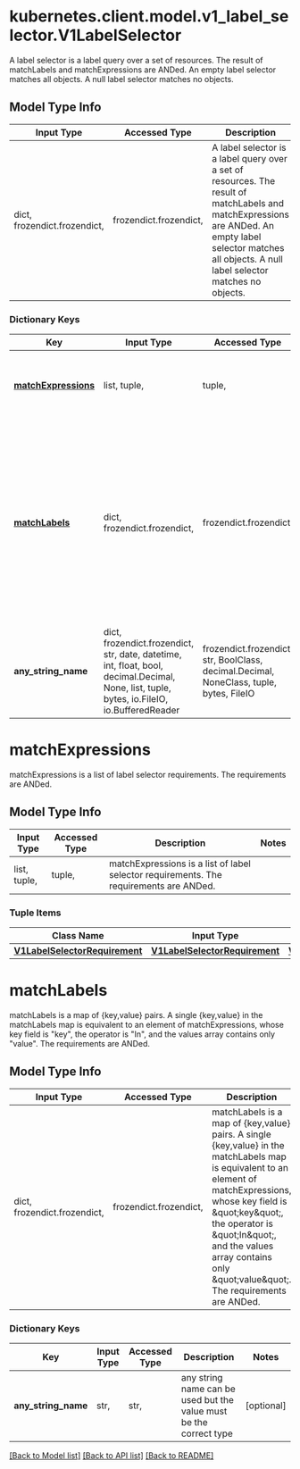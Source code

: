 # kubernetes.client.model.v1_label_selector.V1LabelSelector

A label selector is a label query over a set of resources. The result of matchLabels and matchExpressions are ANDed. An empty label selector matches all objects. A null label selector matches no objects.

## Model Type Info
Input Type | Accessed Type | Description | Notes
------------ | ------------- | ------------- | -------------
dict, frozendict.frozendict,  | frozendict.frozendict,  | A label selector is a label query over a set of resources. The result of matchLabels and matchExpressions are ANDed. An empty label selector matches all objects. A null label selector matches no objects. | 

### Dictionary Keys
Key | Input Type | Accessed Type | Description | Notes
------------ | ------------- | ------------- | ------------- | -------------
**[matchExpressions](#matchExpressions)** | list, tuple,  | tuple,  | matchExpressions is a list of label selector requirements. The requirements are ANDed. | [optional] 
**[matchLabels](#matchLabels)** | dict, frozendict.frozendict,  | frozendict.frozendict,  | matchLabels is a map of {key,value} pairs. A single {key,value} in the matchLabels map is equivalent to an element of matchExpressions, whose key field is \&quot;key\&quot;, the operator is \&quot;In\&quot;, and the values array contains only \&quot;value\&quot;. The requirements are ANDed. | [optional] 
**any_string_name** | dict, frozendict.frozendict, str, date, datetime, int, float, bool, decimal.Decimal, None, list, tuple, bytes, io.FileIO, io.BufferedReader | frozendict.frozendict, str, BoolClass, decimal.Decimal, NoneClass, tuple, bytes, FileIO | any string name can be used but the value must be the correct type | [optional]

# matchExpressions

matchExpressions is a list of label selector requirements. The requirements are ANDed.

## Model Type Info
Input Type | Accessed Type | Description | Notes
------------ | ------------- | ------------- | -------------
list, tuple,  | tuple,  | matchExpressions is a list of label selector requirements. The requirements are ANDed. | 

### Tuple Items
Class Name | Input Type | Accessed Type | Description | Notes
------------- | ------------- | ------------- | ------------- | -------------
[**V1LabelSelectorRequirement**](V1LabelSelectorRequirement.md) | [**V1LabelSelectorRequirement**](V1LabelSelectorRequirement.md) | [**V1LabelSelectorRequirement**](V1LabelSelectorRequirement.md) |  | 

# matchLabels

matchLabels is a map of {key,value} pairs. A single {key,value} in the matchLabels map is equivalent to an element of matchExpressions, whose key field is \"key\", the operator is \"In\", and the values array contains only \"value\". The requirements are ANDed.

## Model Type Info
Input Type | Accessed Type | Description | Notes
------------ | ------------- | ------------- | -------------
dict, frozendict.frozendict,  | frozendict.frozendict,  | matchLabels is a map of {key,value} pairs. A single {key,value} in the matchLabels map is equivalent to an element of matchExpressions, whose key field is \&quot;key\&quot;, the operator is \&quot;In\&quot;, and the values array contains only \&quot;value\&quot;. The requirements are ANDed. | 

### Dictionary Keys
Key | Input Type | Accessed Type | Description | Notes
------------ | ------------- | ------------- | ------------- | -------------
**any_string_name** | str,  | str,  | any string name can be used but the value must be the correct type | [optional] 

[[Back to Model list]](../../README.md#documentation-for-models) [[Back to API list]](../../README.md#documentation-for-api-endpoints) [[Back to README]](../../README.md)

